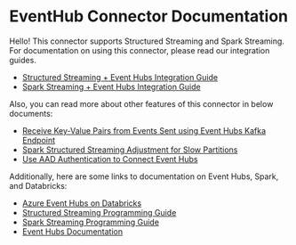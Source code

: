 # EventHub Connector Documentation

Hello! This connector supports Structured Streaming and Spark Streaming. For documentation on using this connector, please read our integration guides.

- [Structured Streaming + Event Hubs Integration Guide](structured-streaming-eventhubs-integration.md)
- [Spark Streaming + Event Hubs Integration Guide](spark-streaming-eventhubs-integration.md)

Also, you can read more about other features of this connector in below documents:

- [Receive Key-Value Pairs from Events Sent using Event Hubs Kafka Endpoint](receive-events-sent-using-kafka-protocol.md)
- [Spark Structured Streaming Adjustment for Slow Partitions](slow-partition-adjustment-feature.md)
- [Use AAD Authentication to Connect Event Hubs](use-aad-authentication-to-connect-eventhubs.md)

Additionally, here are some links to documentation on Event Hubs, Spark, and Databricks:

- [Azure Event Hubs on Databricks](https://docs.azuredatabricks.net/spark/latest/data-sources/azure/eventhubs-connector.html)
- [Structured Streaming Programming Guide](https://spark.apache.org/docs/latest/structured-streaming-programming-guide.html)
- [Spark Streaming Programming Guide](https://spark.apache.org/docs/latest/streaming-programming-guide.html)
- [Event Hubs Documentation](https://docs.microsoft.com/en-us/azure/event-hubs/event-hubs-what-is-event-hubs)
